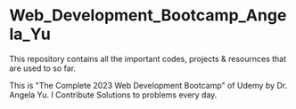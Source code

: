 # Web_Development_Bootcamp_Angela_Yu

This repository contains all the important codes, projects & resournces that are used to so far. 

This is "The Complete 2023 Web Development Bootcamp" of Udemy by Dr. Angela Yu. I Contribute Solutions to problems every day.
